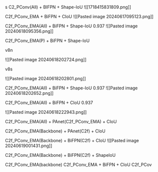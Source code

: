 s C2_PConv(All) + BIFPN +  Shape-IoU 
![[1718415831809.png]]


C2f_PConv_EMA + BiFPN + CIoU
![[Pasted image 20240617095123.png]]


C2f_PConv_EMA(All) + BiFPN + Shape-IoU  0.937
![[Pasted image 20240618095356.png]]

C2f_PConv_EMA(P) + BiFPN + Shape-IoU





v8n

![[Pasted image 20240618202724.png]]


v8s

![[Pasted image 20240618202801.png]]



C2f_PConv_EMA(All) + BiFPN + Shape-IoU  0.937
![[Pasted image 20240618202652.png]]

C2f_PConv_EMA(All) + BiFPN + CIoU   0.937

![[Pasted image 20240618222943.png]]



C2f_PConv_EMA(All) + PAnet(C2f_PConv_EMA) + CIoU


C2f_PConv_EMA(Backbone) + PAnet(C2f) + CIoU






C2f_PConv_EMA(Backbone) + BiFPN(C2f) + CIoU
![[Pasted image 20240619001431.png]]



C2f_PConv_EMA(Backbone) + BiFPN(C2f) + ShapeIoU







C2f_PConv_EMA(backbone)
C2f_PConv_EMA + BiFPN + CIoU
C2f_PCov
